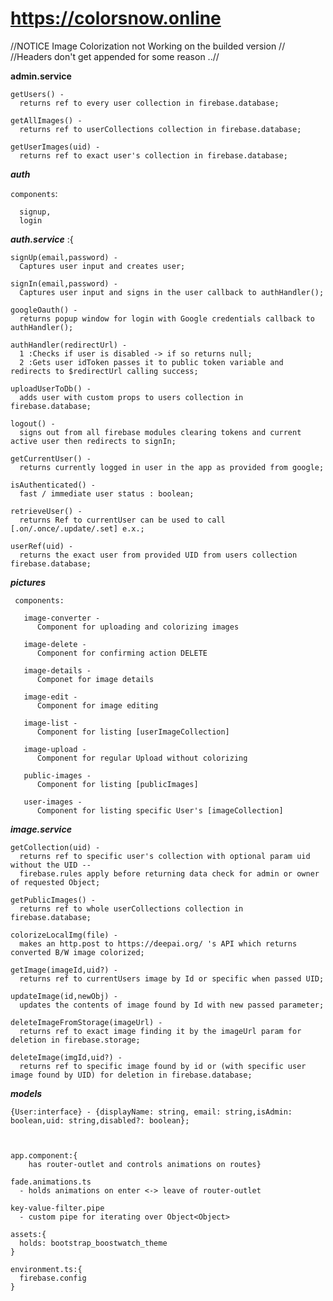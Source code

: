 # **https://colorsnow.online**
  //NOTICE Image Colorization not Working on the builded version //
  //Headers don't get appended for some reason ..//

  **admin.service**
  
    getUsers() -
      returns ref to every user collection in firebase.database;
    
    getAllImages() -
      returns ref to userCollections collection in firebase.database;
    
    getUserImages(uid) -
      returns ref to exact user's collection in firebase.database;
  
  **_auth_**
  
  `components`: 
    
      signup,
      login 
    
  _**auth.service**_ :{
    
    signUp(email,password) - 
      Captures user input and creates user;
    
    signIn(email,password) - 
      Captures user input and signs in the user callback to authHandler();
    
    googleOauth() - 
      returns popup window for login with Google credentials callback to authHandler();
    
    authHandler(redirectUrl) - 
      1 :Checks if user is disabled -> if so returns null;
      2 :Gets user idToken passes it to public token variable and redirects to $redirectUrl calling success;          
    
    uploadUserToDb() - 
      adds user with custom props to users collection in firebase.database;
    
    logout() - 
      signs out from all firebase modules clearing tokens and current active user then redirects to signIn;
    
    getCurrentUser() - 
      returns currently logged in user in the app as provided from google; 
    
    isAuthenticated() - 
      fast / immediate user status : boolean;
    
    retrieveUser() - 
      returns Ref to currentUser can be used to call [.on/.once/.update/.set] e.x.;
    
    userRef(uid) - 
      returns the exact user from provided UID from users collection firebase.database;
    
   
   **_pictures_**
   
     components:
     
       image-converter -
          Component for uploading and colorizing images
          
       image-delete -
          Component for confirming action DELETE
          
       image-details -
          Componet for image details
          
       image-edit - 
          Component for image editing
          
       image-list -
          Component for listing [userImageCollection]
          
       image-upload - 
          Component for regular Upload without colorizing
          
       public-images - 
          Component for listing [publicImages]
          
       user-images -
          Component for listing specific User's [imageCollection]
     

  **_image.service_**
      
    getCollection(uid) - 
      returns ref to specific user's collection with optional param uid without the UID --
      firebase.rules apply before returning data check for admin or owner of requested Object;
    
    getPublicImages() - 
      returns ref to whole userCollections collection in firebase.database;
    
    colorizeLocalImg(file) - 
      makes an http.post to https://deepai.org/ 's API which returns converted B/W image colorized;
    
    getImage(imageId,uid?) - 
      returns ref to currentUsers image by Id or specific when passed UID;
    
    updateImage(id,newObj) - 
      updates the contents of image found by Id with new passed parameter;
    
    deleteImageFromStorage(imageUrl) - 
      returns ref to exact image finding it by the imageUrl param for deletion in firebase.storage;
    
    deleteImage(imgId,uid?) - 
      returns ref to specific image found by id or (with specific user image found by UID) for deletion in firebase.database;
  
       
  **_models_** 
  
    {User:interface} - {displayName: string, email: string,isAdmin: boolean,uid: string,disabled?: boolean};    
 
  
    
    app.component:{ 
        has router-outlet and controls animations on routes}
    
    fade.animations.ts 
      - holds animations on enter <-> leave of router-outlet
    
    key-value-filter.pipe 
      - custom pipe for iterating over Object<Object>
    
    assets:{
      holds: bootstrap_boostwatch_theme
    }
    
    environment.ts:{
      firebase.config
    }
   
   
